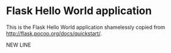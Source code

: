 Flask Hello World application
=============================

This is the Flask Hello World application shamelessly copied from
http://flask.pocoo.org/docs/quickstart/.

NEW LINE
